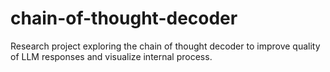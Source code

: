# chain-of-thought-decoder
Research project exploring the chain of thought decoder to improve quality of LLM responses and visualize internal process. 
